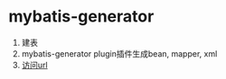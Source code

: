 # mybatis-generator
1. 建表
2. mybatis-generator plugin插件生成bean, mapper, xml
3. [访问url](http://localhost:8080/getList)
